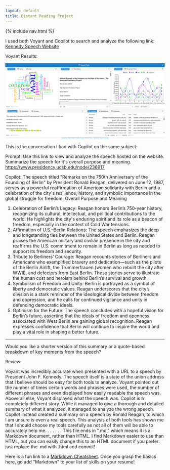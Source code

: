 ```yaml
---
layout: default
title: Distant Reading Project
---
```


{% include nav.html %}

I used both Voyant and Copilot to search and analyze the following link: [Kennedy Speech Website](https://www.presidency.ucsb.edu/documents/annual-message-the-congress-the-state-the-union-4)

Voyant Results:

![VoyantResults](Voyant.png)

This is the conversation I had with Copilot on the same subject:

Prompt: Use this link to view and analyze the speech hosted on the website. Summarize the speech for it's overall purpose and meaning. https://www.presidency.ucsb.edu/node/236917

Copilot: The speech titled "Remarks on the 750th Anniversary of the Founding of Berlin" by President Ronald Reagan, delivered on June 12, 1987, serves as a powerful reaffirmation of American solidarity with Berlin and a celebration of the city's resilience, history, and symbolic importance in the global struggle for freedom.
Overall Purpose and Meaning
1. Celebration of Berlin’s Legacy: Reagan honors Berlin’s 750-year history, recognizing its cultural, intellectual, and political contributions to the world. He highlights the city's enduring spirit and its role as a beacon of freedom, especially in the context of Cold War tensions.
2. Affirmation of U.S.–Berlin Relations: The speech emphasizes the deep and longstanding ties between the United States and Berlin. Reagan praises the American military and civilian presence in the city and reaffirms the U.S. commitment to remain in Berlin as long as needed to support its freedom and security.
3. Tribute to Berliners’ Courage: Reagan recounts stories of Berliners and Americans who exemplified bravery and dedication—such as the pilots of the Berlin Airlift, the Trümmerfrauen (women who rebuilt the city after WWII), and defectors from East Berlin. These stories serve to illustrate the human cost and heroism behind Berlin’s survival and growth.
4. Symbolism of Freedom and Unity: Berlin is portrayed as a symbol of liberty and democratic values. Reagan underscores that the city’s division is a stark reminder of the ideological divide between freedom and oppression, and he calls for continued vigilance and unity in defending democratic ideals.
5. Optimism for the Future: The speech concludes with a hopeful vision for Berlin’s future, asserting that the ideals of freedom and openness associated with West Berlin are gaining global recognition. Reagan expresses confidence that Berlin will continue to inspire the world and play a vital role in shaping a better future.
________________________________________
Would you like a shorter version of this summary or a quote-based breakdown of key moments from the speech?

Review:

Voyant was incredibly accurate when presented with a URL to a speech by President John F. Kennedy. The speech itself is a state of the union address that I believe should be easy for both tools to analyze. Voyant pointed out the number of times certain words and phrases were used, the number of different phrases and even displayed how easily readable the speech was. Above all else, Voyant displayed what the speech was. Copilot is a completely different story. While it managed to give a thorough and detailed summary of what it analyzed, it managed to analyze the wrong speech. Copilot instead created a summary on a speech by Ronald Reagan, to which I am unsure is even a real speech. This analysis of both tools has shown me that I should choose my tools carefully as not all of them will be able to accurately help me.
.
.
.
.
.
.
This file ends in ".md," which means it is a Markdown document, rather than HTML. I find Markdown easier to use than HTML, but you can easily change this to an HTML document if you prefer: just replace the .md with .html and commit! 

Here is a fun link to a [Markdown Cheatsheet](https://www.markdownguide.org/cheat-sheet/). Once you grasp the basics here, go add "Markdown" to your list of skills on your resume!
